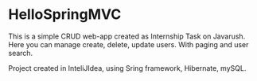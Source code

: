 # HelloSpringMVC
This is a simple CRUD web-app created as Internship Task on Javarush.
Here you can manage create, delete, update users. With paging and user search.

Project created in InteliJIdea, using Sring framework, Hibernate, mySQL.
